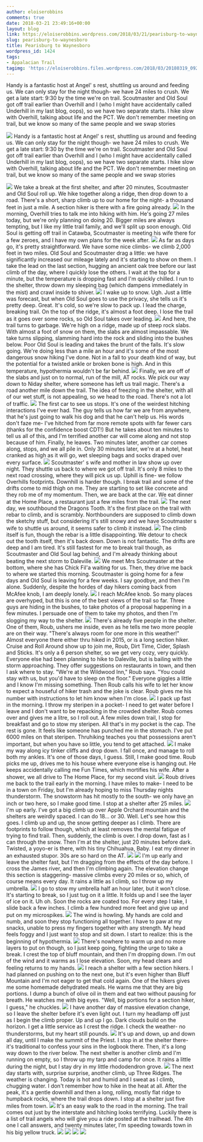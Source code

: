 ```yaml
---
author: eloiserobbins
comments: true
date: 2018-03-21 23:49:16+00:00
layout: blog
link: https://eloiserobbins.wordpress.com/2018/03/21/pearisburg-to-waynesboro/
slug: pearisburg-to-waynesboro
title: Pearisburg to Waynesboro
wordpress_id: 1424
tags:
- Appalacian Trail
tagimg: 'https://eloiserobbins.files.wordpress.com/2018/03/20180319_092006.jpg'
---
```


Handy is a fantastic host at Angel' s rest, shuttling us around and feeding us. We can only stay for the night though- we have 24 miles to crush. We get a late start: 9:30 by the time we're on trail. Scoutmaster and Old Soul got off trail earlier than Overhill and I (who I might have accidentally called Underhill in my last blog, oops), so we have two separate starts. I hike slow with Overhill, talking about life and the PCT. We don't remember meeting on trail, but we know so many of the same people and we swap stories


[![](https://eloiserobbins.files.wordpress.com/2018/03/20180319_092006.jpg)](https://eloiserobbins.files.wordpress.com/2018/03/20180319_092006.jpg)
Handy is a fantastic host at Angel' s rest, shuttling us around and feeding us. We can only stay for the night though- we have 24 miles to crush. We get a late start: 9:30 by the time we're on trail. Scoutmaster and Old Soul got off trail earlier than Overhill and I (who I might have accidentally called Underhill in my last blog, oops), so we have two separate starts. I hike slow with Overhill, talking about life and the PCT. We don't remember meeting on trail, but we know so many of the same people and we swap stories

[![](https://eloiserobbins.files.wordpress.com/2018/03/20180321_094258.jpg)](https://eloiserobbins.files.wordpress.com/2018/03/20180321_094258.jpg)
We take a break at the first shelter, and after 20 minutes, Scoutmaster and Old Soul roll up. We hike together along a ridge, then drop down to a road. There's a short, sharp climb up to our home for the night- a thousand feet in just a mile. A section hiker is there with a fire going already.
[![](https://eloiserobbins.files.wordpress.com/2018/03/20180321_094303.jpg)](https://eloiserobbins.files.wordpress.com/2018/03/20180321_094303.jpg)
In the morning, Overhill tries to talk me into hiking with him. He's going 27 miles today, but we're only planning on doing 20. Bigger miles are always tempting, but I like my little trail family, and we'll split up soon enough. Old Soul is getting off trail in Catawba, Scoutmaster is meeting his wife there for a few zeroes, and I have my own plans for the week after.
[![](https://eloiserobbins.files.wordpress.com/2018/03/img_20180321_165902_270.jpg)](https://eloiserobbins.files.wordpress.com/2018/03/img_20180321_165902_270.jpg)
As far as days go, it's pretty straightforward. We have some nice climbs- we climb 2,000 feet in two miles. Old Soul and Scoutmaster drag a little: we have significantly increased our mileage lately and it's starting to show on them. I take the lead on the last section, hugging an ancient oak tree before our last climb of the day, where I quickly lose the others. I wait at the top for a minute, but the temperature is dropping fast and I'm quickly chilled. I run to the shelter, throw down my sleeping bag (which dampens immediately in the mist) and crawl inside to shiver.
[![](https://eloiserobbins.files.wordpress.com/2018/03/20180322_0951240.jpg)](https://eloiserobbins.files.wordpress.com/2018/03/20180322_0951240.jpg)
I wake up to snow. Ugh. Just a little was forecast, but when Old Soul goes to use the privacy, she tells us it's pretty deep. Great. It's cold, so we're slow to pack up. I lead the charge, breaking trail. On the top of the ridge, it's almost a foot deep. I lose the trail as it goes over some rocks, so Old Soul takes over leading.
[![](https://eloiserobbins.files.wordpress.com/2018/03/20180322_095129.jpg)](https://eloiserobbins.files.wordpress.com/2018/03/20180322_095129.jpg)
And here, the trail turns to garbage. We're high on a ridge, made up of steep rock slabs. With almost a foot of snow on them, the slabs are almost impassable. We take turns slipping, slamming hard into the rock and sliding into the bushes below. Poor Old Soul is leading and takes the brunt of the falls. It's slow going. We're doing less than a mile an hour and it's some of the most dangerous snow hiking I've done. Not in a fall to your death kind of way, but the potential for a twisted ankle or broken bone is high. And in this temperature, hypothermia wouldn't be far behind. 
[![](https://eloiserobbins.files.wordpress.com/2018/03/20180322_102037.jpg)](https://eloiserobbins.files.wordpress.com/2018/03/20180322_102037.jpg)
Finally, we are off of the slabs and just on to normal, run of the mill, AT rocks. We pick our way down to Niday shelter, where someone has left us trail magic. There's a road another mile down the trail. The idea of freezing in the shelter, with all of our wet stuff, is not appealing, so we head to the road. There's not a lot of traffic.
[![](https://eloiserobbins.files.wordpress.com/2018/03/20180322_103222.jpg)](https://eloiserobbins.files.wordpress.com/2018/03/20180322_103222.jpg)
The first car to see us stops. It's one of the weirdest hitching interactions I've ever had. The guy tells us how far we are from anywhere, that he's just going to walk his dog and that he can't help us. His words don't faze me- I've hitched from far more remote spots with far fewer cars (thanks for the confidence boost CDT!) But he takes about ten minutes to tell us all of this, and I'm terrified another car will come along and not stop because of him. Finally, he leaves. Two minutes later, another car comes along, stops, and we all pile in. Only 30 minutes later, we're at a hotel, heat cranked as high as it will go, wet sleeping bags and socks draped over every surface.
[![](https://eloiserobbins.files.wordpress.com/2018/03/20180322_114728.jpg)](https://eloiserobbins.files.wordpress.com/2018/03/20180322_114728.jpg)
Scoutmaster' s wife and mother in law show up over night. They shuttle us back to where we got off trail. It's only 8 miles to the next road crossing, where they will pick us up. Uphill is fine- we follow Overhills footprints. Downhill is harder though. I break trail and some of the drifts come to mid thigh on me. They are starting to set like concrete and they rob me of my momentum. Then, we are back at the car. We eat dinner at the Home Place, a restaurant just a few miles from the trail.
[![](https://eloiserobbins.files.wordpress.com/2018/03/img_56301.jpg)](https://eloiserobbins.files.wordpress.com/2018/03/img_56301.jpg)
The next day, we southbound the Dragons Tooth. It's the first place on the trail with rebar to climb, and is scrambly. Northbounders are supposed to climb down the sketchy stuff, but considering it's still snowy and we have Scoutmaster s wife to shuttle us around, it seems safer to climb it instead. 
[![](https://eloiserobbins.files.wordpress.com/2018/03/20180323_090249.jpg)](https://eloiserobbins.files.wordpress.com/2018/03/20180323_090249.jpg)
The climb itself is fun, though the rebar is a little disappointing. We detour to check out the tooth itself, then it's back down. Down is not fantastic. The drifts are deep and I am tired. It's still fastest for me to break trail though, as Scoutmaster and Old Soul lag behind, and I'm already thinking about beating the next storm to Daleville.
[![](https://eloiserobbins.files.wordpress.com/2018/03/20180323_095948.jpg)](https://eloiserobbins.files.wordpress.com/2018/03/20180323_095948.jpg)
We meet Mrs Scoutmaster at the bottom, where she has Chick Fil'a waiting for us. Then, they drive me back to where we started this morning. Scoutmaster is going home for a few days and Old Soul is leaving for a few weeks. I say goodbye, and then I'm alone. Suddenly, despite the hordes of day hikers coming back from McAfee knob, I am deeply lonely. 
[![](https://eloiserobbins.files.wordpress.com/2018/03/20180323_111932.jpg)](https://eloiserobbins.files.wordpress.com/2018/03/20180323_111932.jpg)
I reach McAfee knob. So many places are overhyped, but this is one of the best views of the trail so far. Three guys are hiding in the bushes, to take photos of a proposal happening in a few minutes. I persuade one of them to take my photos, and then I'm slogging my way to the shelter.
[![](https://eloiserobbins.files.wordpress.com/2018/03/20180323_113057.jpg)](https://eloiserobbins.files.wordpress.com/2018/03/20180323_113057.jpg)
There's already five people in the shelter. One of them, Roub, ushers me inside, even as he tells me two more people are on their way. "There's always room for one more in this weather!" Almost everyone there either thru hiked in 2015, or is a long section hiker. Cruise and Roll Around show up to join me, Roub, Dirt Time, Cider, Splash and Sticks. It's only a 6 person shelter, so we get very cozy, very quickly. Everyone else had been planning to hike to Daleville, but is bailing with the storm approaching. They offer suggestions on restaurants in town, and then I ask where to stay. "We're at the Wildwood Inn," Roub says. "You could stay with us, but you'd have to sleep on the floor." Everyone giggles a little and I know I'm missing something. Then Roub calls his wife to let her know to expect a houseful of hiker trash and the joke is clear. Roub gives me his number with instructions to let him know when I'm close.
[![](https://eloiserobbins.files.wordpress.com/2018/03/20180323_120641.jpg)](https://eloiserobbins.files.wordpress.com/2018/03/20180323_120641.jpg)
I pack up fast in the morning. I throw my steripen in a pocket- I need to get water before I leave and I don't want to be repacking in the crowded shelter. Roub comes over and gives me a litre, so I roll out. A few miles down trail, I stop for breakfast and go to stow my steripen. All that's in my pocket is the cap. The rest is gone. It feels like someone has punched me in the stomach. I've put 6000 miles on that steripen. Thruhiking teaches you that possessions aren't important, but when you have so little, you tend to get attached.
[![](https://eloiserobbins.files.wordpress.com/2018/03/20180323_122441.jpg)](https://eloiserobbins.files.wordpress.com/2018/03/20180323_122441.jpg)
I make my way along icy tinker cliffs and drop down. I fall once, and manage to roll both my ankles. It's one of those days, I guess. Still, I make good time. Roub picks me up, drives me to his house where everyone else is hanging out. He keeps accidentally calling me Fun Times, which mortifies his wife. After a shower, we all drive to The Home Place, for my second visit.
[![](https://eloiserobbins.files.wordpress.com/2018/03/20180323_122909.jpg)](https://eloiserobbins.files.wordpress.com/2018/03/20180323_122909.jpg)
Roub drives me back to the trail early in the morning. I have miles to make- I need to be in a town on Friday, but I'm already hoping to miss Thursday nights thunderstorm. The snowstorm has hit mostly to the south- we only have an inch or two here, so I make good time. I stop at a shelter after 25 miles.
[![](https://eloiserobbins.files.wordpress.com/2018/03/20180323_164222.jpg)](https://eloiserobbins.files.wordpress.com/2018/03/20180323_164222.jpg)
I'm up early. I've got a big climb up over Apple Orchard mountain and the shelters are weirdly spaced. I can do 18... or 30. Well. Let's see how this goes. I climb up and up, the snow getting deeper as I climb. There are footprints to follow though, which at least removes the mental fatigue of trying to find trail. Then, suddenly, the climb is over. I drop down, fast as I can through the snow. Then I'm at the shelter, just 20 minutes before dark. Twisted, a yoyo-er is there, with his tiny Chihuahua, Baby. I eat my dinner in an exhausted stupor. 30s are so hard on the AT.
[![](https://eloiserobbins.files.wordpress.com/2018/03/20180323_164340.jpg)](https://eloiserobbins.files.wordpress.com/2018/03/20180323_164340.jpg)
[![](https://eloiserobbins.files.wordpress.com/2018/03/20180323_164439.jpg)](https://eloiserobbins.files.wordpress.com/2018/03/20180323_164439.jpg)
I'm up early and leave the shelter fast, but I'm dragging from the effects of the day before. I cross the James river, and then I'm climbing again. The elevation change this section is staggering- massive climbs every 20 miles or so, which, of course means every day. It rains a little as I climb, so I throw up my umbrella.
[![](https://eloiserobbins.files.wordpress.com/2018/03/20180324_080959.jpg)](https://eloiserobbins.files.wordpress.com/2018/03/20180324_080959.jpg)
I go to stow my umbrella half an hour later, but it won't close. It's starting to break, so I just tug on it a little. It folds up and I see the layer of ice on it. Uh oh. Soon the rocks are coated too. For every step I take, I slide back a few inches. I climb a few hundred more feet and give up and put on my microspikes.
[![](https://eloiserobbins.files.wordpress.com/2018/03/20180324_121230.jpg)](https://eloiserobbins.files.wordpress.com/2018/03/20180324_121230.jpg)
The wind is howling. My hands are cold and numb, and soon they stop functioning all together. I have to paw at my snacks, unable to press my fingers together with any strength. My head feels foggy and I just want to stop and sit down. I start to realize: this is the beginning of hypothermia.
[![](https://eloiserobbins.files.wordpress.com/2018/03/20180324_124312.jpg)](https://eloiserobbins.files.wordpress.com/2018/03/20180324_124312.jpg)
There's nowhere to warm up and no more layers to put on though, so I just keep going, fighting the urge to take a break. I crest the top of bluff mountain, and then I'm dropping down. I'm out of the wind and it warms as I lose elevation. Soon, my head clears and feeling returns to my hands.
[![](https://eloiserobbins.files.wordpress.com/2018/03/20180325_081708.jpg)](https://eloiserobbins.files.wordpress.com/2018/03/20180325_081708.jpg)
I reach a shelter with a few section hikers. I had planned on pushing on to the next one, but it's even higher than Bluff Mountain and I'm not eager to get that cold again. One of the hikers gives me some homemade dehydrated meals. He warns me that they are big portions. I dump a bunch of olive oil in them and eat two without pausing for breath. He watches me with big eyes. "Well, big portions for a section hiker, I guess," he chuckles.
[![](https://eloiserobbins.files.wordpress.com/2018/03/20180325_081712.jpg)](https://eloiserobbins.files.wordpress.com/2018/03/20180325_081712.jpg)
I have another day of massive elevation change, so I leave the shelter before it's even light out. I turn my headlamp off just as I begin the climb proper. Up and up I go. Dark clouds build on the horizon. I get a little service as I crest the ridge. I check the weather- no thunderstorms, but my heart still pounds.
[![](https://eloiserobbins.files.wordpress.com/2018/03/20180325_084615.jpg)](https://eloiserobbins.files.wordpress.com/2018/03/20180325_084615.jpg)
It's up and down, up and down all day, until I make the summit of the Priest. I stop in at the shelter there- it's traditional to confess your sins in the logbook there. Then, it's a long way down to the river below. The next shelter is another climb and I'm running on empty, so I throw up my tarp and camp for once. It rains a little during the night, but I stay dry in my little rhododendron grove.
[![](https://eloiserobbins.files.wordpress.com/2018/03/20180325_131635.jpg)](https://eloiserobbins.files.wordpress.com/2018/03/20180325_131635.jpg)
The next day starts with, surprise surprise, another climb, up Three Ridges. The weather is changing. Today is hot and humid and I sweat as I climb, chugging water. I don't remember how to hike in the heat at all. After the peak, it's a gentle downhill and then a long, rolling, mostly flat ridge to humpback rocks, where the trail drops down. I stop at a shelter just five miles from town.
[![](https://eloiserobbins.files.wordpress.com/2018/03/20180326_135454.jpg)](https://eloiserobbins.files.wordpress.com/2018/03/20180326_135454.jpg)
It's an easy walk to the road in the morning. The trail comes out just by the interstate and hitching looks terrifying. Luckily there is a list of trail angels who will give you a ride posted at the trailhead. The 4th one I call answers, and twenty minutes later, I'm speeding towards town in his big yellow truck.
[![](https://eloiserobbins.files.wordpress.com/2018/03/20180326_144758.jpg)](https://eloiserobbins.files.wordpress.com/2018/03/20180326_144758.jpg)
[![](https://eloiserobbins.files.wordpress.com/2018/03/20180327_153756.jpg)](https://eloiserobbins.files.wordpress.com/2018/03/20180327_153756.jpg)
[![](https://eloiserobbins.files.wordpress.com/2018/03/img_20180329_125538_485.jpg)](https://eloiserobbins.files.wordpress.com/2018/03/img_20180329_125538_485.jpg)
![](/storage/5D7C-6FFD/DCIM/Camera/20180329_134639.jpg)
